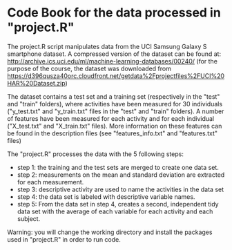 # Code Book for the data processed in "project.R"

The project.R script manipulates data from the UCI Samsung Galaxy S smartphone dataset.
A compressed version of the dataset can be found at: http://archive.ics.uci.edu/ml/machine-learning-databases/00240/ (for the purpose of the course, the dataset was downloaded from https://d396qusza40orc.cloudfront.net/getdata%2Fprojectfiles%2FUCI%20HAR%20Dataset.zip)

The dataset contains a test set and a training set (respectively in the "test" and "train" folders), where activities have been measured for 30 individuals ("y_test.txt" and "y_train.txt" files in the "test" and "train" folders). A number of features have been measured for each activity and for each individual ("X_test.txt" and "X_train.txt" files). More information on these features can be found in the description files (see "features_info.txt" and "features.txt" files)

The "project.R" processes the data with the 5 following steps:
- step 1: the training and the test sets are merged to create one data set.
- step 2: measurements on the mean and standard deviation are extracted for each measurement. 
- step 3: descriptive activity are used to name the activities in the data set
- step 4: the data set is labeled with descriptive variable names. 
- step 5: From the data set in step 4, creates a second, independent tidy data set with the average of each variable for each activity and each subject.

Warning: you will change the working directory and install the packages used in "project.R" in order to run code.